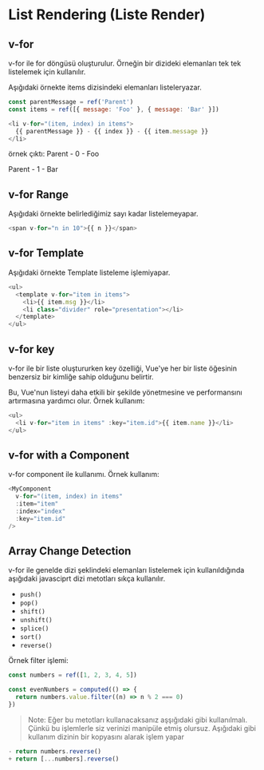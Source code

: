 # List Rendering (Liste Render) 

## v-for
v-for ile for döngüsü oluşturulur. Örneğin bir dizideki elemanları tek tek listelemek için kullanılır.

Aşığıdaki örnekte items dizisindeki elemanları listeleryazar.
```js
const parentMessage = ref('Parent')
const items = ref([{ message: 'Foo' }, { message: 'Bar' }])

<li v-for="(item, index) in items">
  {{ parentMessage }} - {{ index }} - {{ item.message }}
</li>
```
örnek çıktı:
Parent - 0 - Foo

Parent - 1 - Bar

## v-for Range

Aşığıdaki örnekte belirlediğimiz sayı kadar listelemeyapar.
```js
<span v-for="n in 10">{{ n }}</span>
```
## v-for Template
Aşığıdaki örnekte Template listeleme işlemiyapar.
```js
<ul>
  <template v-for="item in items">
    <li>{{ item.msg }}</li>
    <li class="divider" role="presentation"></li>
  </template>
</ul>
```
## v-for key
v-for ile bir liste oluştururken key özelliği, Vue'ye her bir liste öğesinin benzersiz bir kimliğe sahip olduğunu belirtir.

 Bu, Vue'nun listeyi daha etkili bir şekilde yönetmesine ve performansını artırmasına yardımcı olur.
 Örnek kullanım:
```js
<ul>
  <li v-for="item in items" :key="item.id">{{ item.name }}</li>
</ul>

```
## v-for with a Component 
v-for component ile kullanımı.
 Örnek kullanım:
```js
<MyComponent
  v-for="(item, index) in items"
  :item="item"
  :index="index"
  :key="item.id"
/>
```
## Array Change Detection 
v-for ile genelde dizi şeklindeki elemanları listelemek için kullanıldığında aşığıdaki javasciprt dizi metotları sıkça kullanılır.
- `push()`
- `pop()`
- `shift()`
- `unshift()`
- `splice()`
- `sort()`
- `reverse()`

 Örnek filter işlemi:
```js
const numbers = ref([1, 2, 3, 4, 5])

const evenNumbers = computed(() => {
  return numbers.value.filter((n) => n % 2 === 0)
})
```
> Note: Eğer bu metotları kullanacaksanız aşşığıdaki gibi kullanılmalı. Çünkü bu işlemlerle siz verinizi manipüle etmiş olursuz. Aşığıdaki gibi kullanım dizinin bir kopyasını alarak işlem yapar

```js
- return numbers.reverse()
+ return [...numbers].reverse()
```
